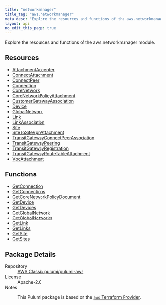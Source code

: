```yaml
---
title: "networkmanager"
title_tag: "aws.networkmanager"
meta_desc: "Explore the resources and functions of the aws.networkmanager module."
layout: api
no_edit_this_page: true
---
```


<!-- WARNING: this file was generated by Pulumi Docs Generator. -->
<!-- Do not edit by hand unless you're certain you know what you are doing! -->

Explore the resources and functions of the aws.networkmanager module.

<h2 id="resources">Resources</h2>
<ul class="api">
    <li><a href="attachmentaccepter/" title="AttachmentAccepter"><span class="api-symbol api-symbol--resource"></span>AttachmentAccepter</a></li>
    <li><a href="connectattachment/" title="ConnectAttachment"><span class="api-symbol api-symbol--resource"></span>ConnectAttachment</a></li>
    <li><a href="connectpeer/" title="ConnectPeer"><span class="api-symbol api-symbol--resource"></span>ConnectPeer</a></li>
    <li><a href="connection/" title="Connection"><span class="api-symbol api-symbol--resource"></span>Connection</a></li>
    <li><a href="corenetwork/" title="CoreNetwork"><span class="api-symbol api-symbol--resource"></span>CoreNetwork</a></li>
    <li><a href="corenetworkpolicyattachment/" title="CoreNetworkPolicyAttachment"><span class="api-symbol api-symbol--resource"></span>CoreNetworkPolicyAttachment</a></li>
    <li><a href="customergatewayassociation/" title="CustomerGatewayAssociation"><span class="api-symbol api-symbol--resource"></span>CustomerGatewayAssociation</a></li>
    <li><a href="device/" title="Device"><span class="api-symbol api-symbol--resource"></span>Device</a></li>
    <li><a href="globalnetwork/" title="GlobalNetwork"><span class="api-symbol api-symbol--resource"></span>GlobalNetwork</a></li>
    <li><a href="link/" title="Link"><span class="api-symbol api-symbol--resource"></span>Link</a></li>
    <li><a href="linkassociation/" title="LinkAssociation"><span class="api-symbol api-symbol--resource"></span>LinkAssociation</a></li>
    <li><a href="site/" title="Site"><span class="api-symbol api-symbol--resource"></span>Site</a></li>
    <li><a href="sitetositevpnattachment/" title="SiteToSiteVpnAttachment"><span class="api-symbol api-symbol--resource"></span>SiteToSiteVpnAttachment</a></li>
    <li><a href="transitgatewayconnectpeerassociation/" title="TransitGatewayConnectPeerAssociation"><span class="api-symbol api-symbol--resource"></span>TransitGatewayConnectPeerAssociation</a></li>
    <li><a href="transitgatewaypeering/" title="TransitGatewayPeering"><span class="api-symbol api-symbol--resource"></span>TransitGatewayPeering</a></li>
    <li><a href="transitgatewayregistration/" title="TransitGatewayRegistration"><span class="api-symbol api-symbol--resource"></span>TransitGatewayRegistration</a></li>
    <li><a href="transitgatewayroutetableattachment/" title="TransitGatewayRouteTableAttachment"><span class="api-symbol api-symbol--resource"></span>TransitGatewayRouteTableAttachment</a></li>
    <li><a href="vpcattachment/" title="VpcAttachment"><span class="api-symbol api-symbol--resource"></span>VpcAttachment</a></li>
</ul>

<h2 id="functions">Functions</h2>
<ul class="api">
    <li><a href="getconnection/" title="GetConnection"><span class="api-symbol api-symbol--function"></span>GetConnection</a></li>
    <li><a href="getconnections/" title="GetConnections"><span class="api-symbol api-symbol--function"></span>GetConnections</a></li>
    <li><a href="getcorenetworkpolicydocument/" title="GetCoreNetworkPolicyDocument"><span class="api-symbol api-symbol--function"></span>GetCoreNetworkPolicyDocument</a></li>
    <li><a href="getdevice/" title="GetDevice"><span class="api-symbol api-symbol--function"></span>GetDevice</a></li>
    <li><a href="getdevices/" title="GetDevices"><span class="api-symbol api-symbol--function"></span>GetDevices</a></li>
    <li><a href="getglobalnetwork/" title="GetGlobalNetwork"><span class="api-symbol api-symbol--function"></span>GetGlobalNetwork</a></li>
    <li><a href="getglobalnetworks/" title="GetGlobalNetworks"><span class="api-symbol api-symbol--function"></span>GetGlobalNetworks</a></li>
    <li><a href="getlink/" title="GetLink"><span class="api-symbol api-symbol--function"></span>GetLink</a></li>
    <li><a href="getlinks/" title="GetLinks"><span class="api-symbol api-symbol--function"></span>GetLinks</a></li>
    <li><a href="getsite/" title="GetSite"><span class="api-symbol api-symbol--function"></span>GetSite</a></li>
    <li><a href="getsites/" title="GetSites"><span class="api-symbol api-symbol--function"></span>GetSites</a></li>
</ul>

<h2 id="package-details">Package Details</h2>
<dl class="package-details">
	<dt>Repository</dt>
	<dd><a href="https://github.com/pulumi/pulumi-aws">AWS Classic pulumi/pulumi-aws</a></dd>
	<dt>License</dt>
	<dd>Apache-2.0</dd>
	<dt>Notes</dt>
	<dd><p>This Pulumi package is based on the <a href="https://github.com/hashicorp/terraform-provider-aws"><code>aws</code> Terraform Provider</a>.</p>
</dd>
</dl>

